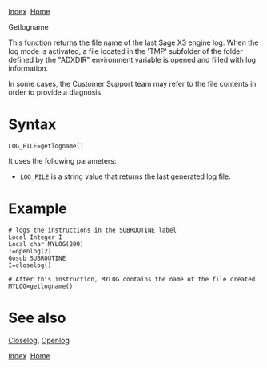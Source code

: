 [Index](index.html)  [Home](getting-started_home.html)

Getlogname

This function returns the file name of the last Sage X3 engine log. When the log mode is activated, a file located in the 'TMP' subfolder of the folder defined by the "ADXDIR" environment variable is opened and filled with log information.

In some cases, the Customer Support team may refer to the file contents in order to provide a diagnosis.

# Syntax

```
LOG_FILE=getlogname()
```

It uses the following parameters:

* `LOG_FILE` is a string value that returns the last generated log file.

# Example

```
# logs the instructions in the SUBROUTINE label
Local Integer I
Local char MYLOG(200)
I=openlog(2)
Gosub SUBROUTINE
I=closelog()

# After this instruction, MYLOG contains the name of the file created
MYLOG=getlogname()
```

# See also

[Closelog](4gl_closelog.html), [Openlog](4gl_openlog.html)

  

[Index](index.html)  [Home](getting-started_home.html)